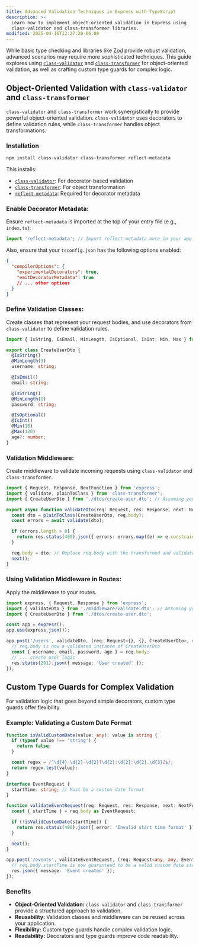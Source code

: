```yaml
---
title: Advanced Validation Techniques in Express with TypeScript
description: >-
  Learn how to implement object-oriented validation in Express using
  class-validator and class-transformer libraries.
modified: 2025-04-16T12:27:20-06:00
---
```


While basic type checking and libraries like [Zod](https://www.npmjs.com/package/zod) provide robust validation, advanced scenarios may require more sophisticated techniques. This guide explores using [`class-validator`](https://www.npmjs.com/package/class-validator) and [`class-transformer`](https://www.npmjs.com/package/class-transformer) for object-oriented validation, as well as crafting custom type guards for complex logic.

## Object-Oriented Validation with `class-validator` and `class-transformer`

`class-validator` and `class-transformer` work synergistically to provide powerful object-oriented validation. `class-validator` uses decorators to define validation rules, while `class-transformer` handles object transformations.

### Installation

```bash
npm install class-validator class-transformer reflect-metadata
```

This installs:

- [`class-validator`](https://www.npmjs.com/package/class-validator): For decorator-based validation
- [`class-transformer`](https://www.npmjs.com/package/class-transformer): For object transformation
- [`reflect-metadata`](https://www.npmjs.com/package/reflect-metadata): Required for decorator metadata

### Enable Decorator Metadata:

Ensure `reflect-metadata` is imported at the top of your entry file (e.g., `index.ts`):

```typescript
import 'reflect-metadata'; // Import reflect-metadata once in your app
```

Also, ensure that your `tsconfig.json` has the following options enabled:

```json
{
  "compilerOptions": {
    "experimentalDecorators": true,
    "emitDecoratorMetadata": true
    // ... other options
  }
}
```

### Define Validation Classes:

Create classes that represent your request bodies, and use decorators from `class-validator` to define validation rules.

```typescript
import { IsString, IsEmail, MinLength, IsOptional, IsInt, Min, Max } from 'class-validator';

export class CreateUserDto {
  @IsString()
  @MinLength(3)
  username: string;

  @IsEmail()
  email: string;

  @IsString()
  @MinLength(8)
  password: string;

  @IsOptional()
  @IsInt()
  @Min(18)
  @Max(120)
  age?: number;
}
```

### Validation Middleware:

Create middleware to validate incoming requests using `class-validator` and `class-transformer`.

```typescript
import { Request, Response, NextFunction } from 'express';
import { validate, plainToClass } from 'class-transformer';
import { CreateUserDto } from './dtos/create-user.dto'; // Assuming your DTO is in dtos/create-user.dto

export async function validateDto(req: Request, res: Response, next: NextFunction) {
  const dto = plainToClass(CreateUserDto, req.body);
  const errors = await validate(dto);

  if (errors.length > 0) {
    return res.status(400).json({ errors: errors.map((e) => e.constraints) });
  }

  req.body = dto; // Replace req.body with the transformed and validated DTO
  next();
}
```

### Using Validation Middleware in Routes:

Apply the middleware to your routes.

```typescript
import express, { Request, Response } from 'express';
import { validateDto } from './middleware/validate.dto'; // Assuming your middleware is in middleware/validate.dto
import { CreateUserDto } from './dtos/create-user.dto';

const app = express();
app.use(express.json());

app.post('/users', validateDto, (req: Request<{}, {}, CreateUserDto>, res: Response) => {
  // req.body is now a validated instance of CreateUserDto
  const { username, email, password, age } = req.body;
  // ... create user logic
  res.status(201).json({ message: 'User created' });
});
```

## Custom Type Guards for Complex Validation

For validation logic that goes beyond simple decorators, custom type guards offer flexibility.

### Example: Validating a Custom Date Format

```typescript
function isValidCustomDate(value: any): value is string {
  if (typeof value !== 'string') {
    return false;
  }

  const regex = /^\d{4}-\d{2}-\d{2}T\d{2}:\d{2}:\d{2}.\d{3}Z$/;
  return regex.test(value);
}

interface EventRequest {
  startTime: string; // Must be a custom date format
}

function validateEventRequest(req: Request, res: Response, next: NextFunction) {
  const { startTime } = req.body as EventRequest;

  if (!isValidCustomDate(startTime)) {
    return res.status(400).json({ error: 'Invalid start time format' });
  }

  next();
}

app.post('/events', validateEventRequest, (req: Request<any, any, EventRequest>, res: Response) => {
  // req.body.startTime is now guaranteed to be a valid custom date string
  res.json({ message: 'Event created' });
});
```

### Benefits

- **Object-Oriented Validation:** `class-validator` and `class-transformer` provide a structured approach to validation.
- **Reusability:** Validation classes and middleware can be reused across your application.
- **Flexibility:** Custom type guards handle complex validation logic.
- **Readability:** Decorators and type guards improve code readability.
